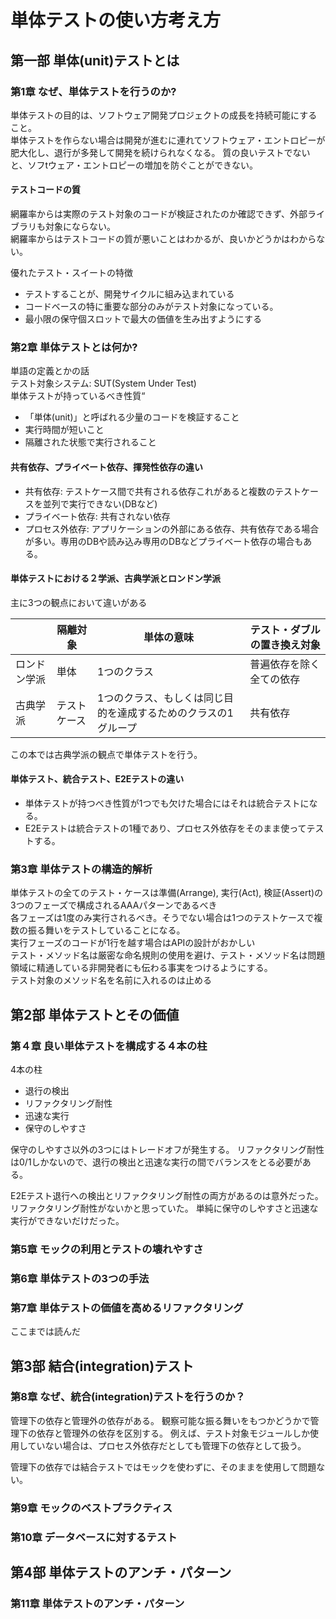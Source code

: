 # 単体テストの使い方考え方

## 第一部 単体(unit)テストとは

### 第1章 なぜ、単体テストを行うのか?

単体テストの目的は、ソフトウェア開発プロジェクトの成長を持続可能にすること。  
単体テストを作らない場合は開発が進むに連れてソフトウェア・エントロピーが肥大化し、退行が多発して開発を続けられなくなる。
質の良いテストでないと、ソフtウェア・エントロピーの増加を防ぐことができない。  

#### テストコードの質

網羅率からは実際のテスト対象のコードが検証されたのか確認できず、外部ライブラリも対象にならない。  
網羅率からはテストコードの質が悪いことはわかるが、良いかどうかはわからない。  

優れたテスト・スイートの特徴

- テストすることが、開発サイクルに組み込まれている
- コードベースの特に重要な部分のみがテスト対象になっている。
- 最小限の保守個スロットで最大の価値を生み出すようにする

### 第2章 単体テストとは何か?

単語の定義とかの話  
テスト対象システム: SUT(System Under Test)  
単体テストが持っているべき性質“

- 「単体(unit)」と呼ばれる少量のコードを検証すること
- 実行時間が短いこと
- 隔離された状態で実行されること

#### 共有依存、プライベート依存、揮発性依存の違い

- 共有依存: テストケース間で共有される依存これがあると複数のテストケースを並列で実行できない(DBなど)
- プライベート依存: 共有されない依存
- プロセス外依存: アプリケーションの外部にある依存、共有依存である場合が多い。専用のDBや読み込み専用のDBなどプライベート依存の場合もある。

#### 単体テストにおける２学派、古典学派とロンドン学派

主に3つの観点において違いがある

|           |隔離対象   |単体の意味                                           |テスト・ダブルの置き換え対象|
|---|---|---|---|
|ロンドン学派|単体       |1つのクラス                                          |普遍依存を除く全ての依存    |
|古典学派    |テストケース|1つのクラス、もしくは同じ目的を達成するためのクラスの1グループ|共有依存                 |

この本では古典学派の観点で単体テストを行う。

#### 単体テスト、統合テスト、E2Eテストの違い

- 単体テストが持つべき性質が1つでも欠けた場合にはそれは統合テストになる。
- E2Eテストは統合テストの1種であり、プロセス外依存をそのまま使ってテストする。

### 第3章 単体テストの構造的解析

単体テストの全てのテスト・ケースは準備(Arrange), 実行(Act), 検証(Assert)の3つのフェーズで構成されるAAAパターンであるべき  
各フェーズは1度のみ実行されるべき。そうでない場合は1つのテストケースで複数の振る舞いをテストしていることになる。  
実行フェーズのコードが1行を越す場合はAPIの設計がおかしい  
テスト・メソッド名は厳密な命名規則の使用を避け、テスト・メソッド名は問題領域に精通している非開発者にも伝わる事実をつけるようにする。  
テスト対象のメソッド名を名前に入れるのは止める  

## 第2部 単体テストとその価値

### 第４章 良い単体テストを構成する４本の柱

4本の柱

- 退行の検出
- リファクタリング耐性
- 迅速な実行
- 保守のしやすさ

保守のしやすさ以外の3つにはトレードオフが発生する。
リファクタリング耐性は0/1しかないので、退行の検出と迅速な実行の間でバランスをとる必要がある。

E2Eテスト退行への検出とリファクタリング耐性の両方があるのは意外だった。
リファクタリング耐性がないかと思っていた。
単純に保守のしやすさと迅速な実行ができないだけだった。


### 第5章 モックの利用とテストの壊れやすさ

### 第6章 単体テストの3つの手法

### 第7章 単体テストの価値を高めるリファクタリング

ここまでは読んだ

## 第3部 結合(integration)テスト

### 第8章 なぜ、統合(integration)テストを行うのか？

管理下の依存と管理外の依存がある。
観察可能な振る舞いをもつかどうかで管理下の依存と管理外の依存を区別する。
例えば、テスト対象モジュールしか使用していない場合は、プロセス外依存だとしても管理下の依存として扱う。

管理下の依存では結合テストではモックを使わずに、そのままを使用して問題ない。

### 第9章 モックのベストプラクティス

### 第10章 データベースに対するテスト

## 第4部 単体テストのアンチ・パターン

### 第11章 単体テストのアンチ・パターン
